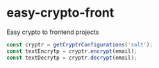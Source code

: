 # easy-crypto-front
Easy crypto to frontend projects


```js
const cryptr = getCryptrConfigurations('salt');
const textEncrytp = cryptr.encrypt(email);
const textDecrytp = cryptr.decrypt(email);

```
